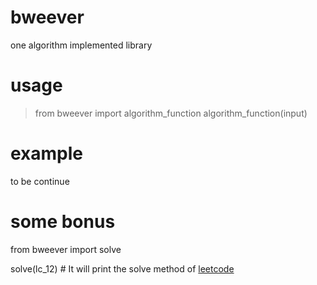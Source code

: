 # bweever
one algorithm implemented library

# usage
> from bweever import algorithm_function
> algorithm_function(input)

# example

to be continue

# some bonus

from bweever import solve

solve(lc_12) # It will print the solve method of [leetcode](https://leetcode.com)
